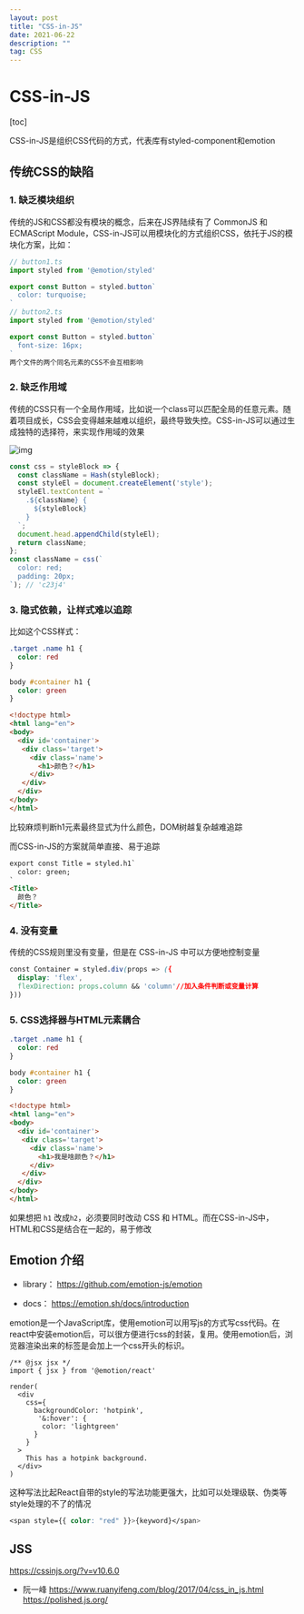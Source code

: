 ```yaml
---
layout: post
title: "CSS-in-JS"
date: 2021-06-22
description: ""
tag: CSS 
---   
```

# CSS-in-JS

[toc]

CSS-in-JS是组织CSS代码的方式，代表库有styled-component和emotion

## 传统CSS的缺陷

### 1. 缺乏模块组织

传统的JS和CSS都没有模块的概念，后来在JS界陆续有了 CommonJS 和 ECMAScript Module，CSS-in-JS可以用模块化的方式组织CSS，依托于JS的模块化方案，比如：

```jsx
// button1.ts
import styled from '@emotion/styled'

export const Button = styled.button`
  color: turquoise;
`
// button2.ts
import styled from '@emotion/styled'

export const Button = styled.button`
  font-size: 16px;
`
两个文件的两个同名元素的CSS不会互相影响
```

### 2. 缺乏作用域

传统的CSS只有一个全局作用域，比如说一个class可以匹配全局的任意元素。随着项目成长，CSS会变得越来越难以组织，最终导致失控。CSS-in-JS可以通过生成独特的选择符，来实现作用域的效果

![img](https://www.notion.so/image/https%3A%2F%2Fs3-us-west-2.amazonaws.com%2Fsecure.notion-static.com%2F0f62fac7-c078-439a-964f-17bbfa478c0d%2FUntitled.png?table=block&id=5a6d3457-f37c-4f89-a8c9-d6a1545dee1e&spaceId=fc9b5453-3a66-40ed-807b-b878e6df58c4&width=1140&userId=&cache=v2)

```jsx
const css = styleBlock => {
  const className = Hash(styleBlock);
  const styleEl = document.createElement('style');
  styleEl.textContent = `
    .${className} {
      ${styleBlock}
    }
  `;
  document.head.appendChild(styleEl);
  return className;
};
const className = css(`
  color: red;
  padding: 20px;
`); // 'c23j4'
```

### 3. 隐式依赖，让样式难以追踪

比如这个CSS样式：

```css
.target .name h1 {
  color: red
}

body #container h1 {
  color: green
}
```

```html
<!doctype html>
<html lang="en">
<body>
  <div id='container'>
   <div class='target'>
     <div class='name'>
       <h1>颜色？</h1>
     </div>
   </div>
  </div>
</body>
</html>
```



比较麻烦判断h1元素最终显式为什么颜色，DOM树越复杂越难追踪

而CSS-in-JS的方案就简单直接、易于追踪

```html
export const Title = styled.h1`
  color: green;
`
<Title>
  颜色？
</Title>
```

### 4. 没有变量

传统的CSS规则里没有变量，但是在 CSS-in-JS 中可以方便地控制变量

```css
const Container = styled.div(props => ({
  display: 'flex',
  flexDirection: props.column && 'column'//加入条件判断或变量计算
}))
```

### 5. CSS选择器与HTML元素耦合

```css
.target .name h1 {
  color: red
}

body #container h1 {
  color: green
}
```

```html
<!doctype html>
<html lang="en">
<body>
  <div id='container'>
   <div class='target'>
     <div class='name'>
       <h1>我是啥颜色？</h1>
     </div>
   </div>
  </div>
</body>
</html>
```

如果想把 `h1` 改成`h2`，必须要同时改动 CSS 和 HTML。而在CSS-in-JS中，HTML和CSS是结合在一起的，易于修改

## Emotion 介绍

- library： https://github.com/emotion-js/emotion

- docs： https://emotion.sh/docs/introduction

emotion是一个JavaScript库，使用emotion可以用写js的方式写css代码。在react中安装emotion后，可以很方便进行css的封装，复用。使用emotion后，浏览器渲染出来的标签是会加上一个css开头的标识。

```
/** @jsx jsx */
import { jsx } from '@emotion/react'

render(
  <div
    css={
      backgroundColor: 'hotpink',
       '&:hover': {
        color: 'lightgreen'
      }
    }
  >
    This has a hotpink background.
  </div>
)
```

这种写法比起React自带的style的写法功能更强大，比如可以处理级联、伪类等style处理的不了的情况

```css
<span style={{ color: "red" }}>{keyword}</span>
```

## JSS

https://cssinjs.org/?v=v10.6.0
- 阮一峰
https://www.ruanyifeng.com/blog/2017/04/css_in_js.html
https://polished.js.org/
